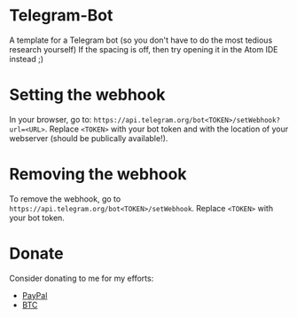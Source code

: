 # Telegram-Bot
A template for a Telegram bot (so you don't have to do the most tedious research yourself)
If the spacing is off, then try opening it in the Atom IDE instead ;)

# Setting the webhook
In your browser, go to: `https://api.telegram.org/bot<TOKEN>/setWebhook?url=<URL>`.
Replace `<TOKEN>` with your bot token and <URL> with the location of your webserver (should be publically available!).

# Removing the webhook
To remove the webhook, go to `https://api.telegram.org/bot<TOKEN>/setWebhook`.
Replace `<TOKEN>` with your bot token.

# Donate
Consider donating to me for my efforts:
- [PayPal](https://www.paypal.me/finlaydag33k)
- [BTC](bitcoin:17f77AYHsQbdsB1Q6BbqPahJ8ZrjFLYH2j)